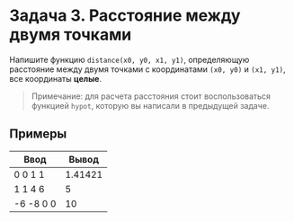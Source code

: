 # Задача 3. Расстояние между двумя точками
Напишите функцию `distance(x0, y0, x1, y1)`, определяющую расстояние между двумя точками с координатами `(x0, y0)` и `(x1, y1)`, все координаты __целые__.


> Примечание: для расчета расстояния стоит воспользоваться функцией `hypot`, которую вы написали в предыдущей задаче.

## Примеры

Ввод      | Вывод
--------- | -----
0 0 1 1   | 1.41421
1 1 4 6   | 5
-6 -8 0 0 | 10